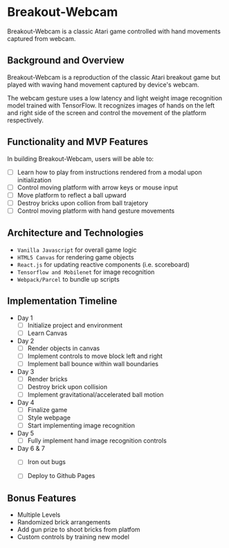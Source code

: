 # Breakout-Webcam

Breakout-Webcam is a classic Atari game controlled with hand movements captured from webcam.

## Background and Overview

Breakout-Webcam is a reproduction of the classic Atari breakout game but played with waving hand movement captured by device's webcam.

The webcam gesture uses a low latency and light weight image recognition model trained with TensorFlow. It recognizes images of hands on the left and right side of the screen and control the movement of the platform respectively.

## Functionality and MVP Features

In building Breakout-Webcam, users will be able to:

- [ ] Learn how to play from instructions rendered from a modal upon initialization
- [ ] Control moving platform with arrow keys or mouse input
- [ ] Move platform to reflect a ball upward
- [ ] Destroy bricks upon collion from ball trajetory
- [ ] Control moving platform with hand gesture movements

## Architecture and Technologies

- `Vanilla Javascript` for overall game logic
- `HTML5 Canvas` for rendering game objects
- `React.js` for updating reactive components (i.e. scoreboard)
- `Tensorflow and Mobilenet` for image recognition
- `Webpack/Parcel` to bundle up scripts

## Implementation Timeline

- Day 1
  - [ ] Initialize project and environment
  - [ ] Learn Canvas
- Day 2
  - [ ] Render objects in canvas
  - [ ] Implement controls to move block left and right
  - [ ] Implement ball bounce within wall boundaries
- Day 3
  - [ ] Render bricks
  - [ ] Destroy brick upon collision
  - [ ] Implement gravitational/accelerated ball motion
- Day 4
  - [ ] Finalize game
  - [ ] Style webpage
  - [ ] Start implementing image recognition
- Day 5
  - [ ] Fully implement hand image recognition controls
- Day 6 & 7
  - [ ] Iron out bugs
  - [ ] Deploy to Github Pages


## Bonus Features

- Multiple Levels
- Randomized brick arrangements
- Add gun prize to shoot bricks from platfom
- Custom controls by training new model

